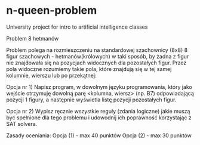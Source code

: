 # n-queen-problem
University project for intro to artificial intelligence classes


Problem 8 hetmanów

Problem polega na rozmieszczeniu na standardowej szachownicy (8x8) 8 figur szachowych - hetmanów(królowych) w taki sposób, by żadna z figur nie znajdowała się na pozycjach widocznych dla pozostałych figur. Przez pola widoczne rozumiemy takie pola, które znajdują się w tej samej kolumnie, wierszu lub po przekątnej:

Opcja nr 1)
Napisz program, w dowolnym języku programowania, który jako wejście otrzymuję dowolną parę <kolumna, wiersz> (np. B7) odpowiadającą pozycji 1 figury, a następnie wyświetla listę  pozycji pozostałych figur.

Opcja nr 2) Wypisz ręcznie wszystkie reguły (zdania logiczne) jakie muszą być spełnione dla tego problemu i udowodnij ich poprawność korzystając z SAT solvera.


Zasady oceniania:
Opcja (1) - max 40 punktów
Opcja (2) - max 30 punktów
